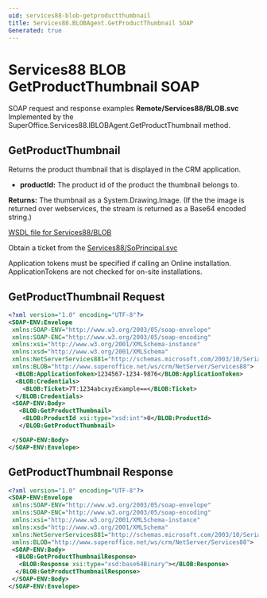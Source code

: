 ```yaml
---
uid: services88-blob-getproductthumbnail
title: Services88.BLOBAgent.GetProductThumbnail SOAP
Generated: true
---
```


# Services88 BLOB GetProductThumbnail SOAP

SOAP request and response examples **Remote/Services88/BLOB.svc**
Implemented by the <see cref="M:SuperOffice.Services88.IBLOBAgent.GetProductThumbnail">SuperOffice.Services88.IBLOBAgent.GetProductThumbnail</see> method.

## GetProductThumbnail

Returns the product thumbnail that is displayed in the CRM application.

* **productId:** The product id of the product the thumbnail belongs to.

**Returns:** The thumbnail as a System.Drawing.Image. (If the the image is returned over webservices, the stream is returned as a Base64 encoded string.)


[WSDL file for Services88/BLOB](../Services88-BLOB.md)

Obtain a ticket from the [Services88/SoPrincipal.svc](../SoPrincipal/index.md)

Application tokens must be specified if calling an Online installation. ApplicationTokens are not checked for on-site installations.

## GetProductThumbnail Request

```xml
<?xml version="1.0" encoding="UTF-8"?>
<SOAP-ENV:Envelope
 xmlns:SOAP-ENV="http://www.w3.org/2003/05/soap-envelope"
 xmlns:SOAP-ENC="http://www.w3.org/2003/05/soap-encoding"
 xmlns:xsi="http://www.w3.org/2001/XMLSchema-instance"
 xmlns:xsd="http://www.w3.org/2001/XMLSchema"
 xmlns:NetServerServices881="http://schemas.microsoft.com/2003/10/Serialization/"
 xmlns:BLOB="http://www.superoffice.net/ws/crm/NetServer/Services88">
  <BLOB:ApplicationToken>1234567-1234-9876</BLOB:ApplicationToken>
  <BLOB:Credentials>
    <BLOB:Ticket>7T:1234abcxyzExample==</BLOB:Ticket>
  </BLOB:Credentials>
 <SOAP-ENV:Body>
   <BLOB:GetProductThumbnail>
    <BLOB:ProductId xsi:type="xsd:int">0</BLOB:ProductId>
   </BLOB:GetProductThumbnail>

 </SOAP-ENV:Body>
</SOAP-ENV:Envelope>

```


## GetProductThumbnail Response

```xml
<?xml version="1.0" encoding="UTF-8"?>
<SOAP-ENV:Envelope
 xmlns:SOAP-ENV="http://www.w3.org/2003/05/soap-envelope"
 xmlns:SOAP-ENC="http://www.w3.org/2003/05/soap-encoding"
 xmlns:xsi="http://www.w3.org/2001/XMLSchema-instance"
 xmlns:xsd="http://www.w3.org/2001/XMLSchema"
 xmlns:NetServerServices881="http://schemas.microsoft.com/2003/10/Serialization/"
 xmlns:BLOB="http://www.superoffice.net/ws/crm/NetServer/Services88">
 <SOAP-ENV:Body>
  <BLOB:GetProductThumbnailResponse>
   <BLOB:Response xsi:type="xsd:base64Binary"></BLOB:Response>
  </BLOB:GetProductThumbnailResponse>
 </SOAP-ENV:Body>
</SOAP-ENV:Envelope>

```

